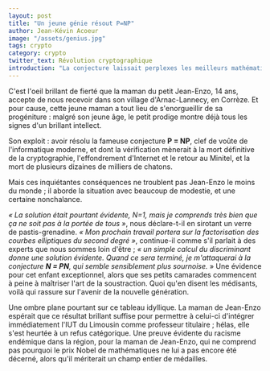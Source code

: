 ```yaml
---
layout: post
title: "Un jeune génie résout P=NP"
author: Jean-Kévin Acoeur
image: "/assets/genius.jpg"
tags: crypto
category: crypto
twitter_text: Révolution cryptographique
introduction: "La conjecture laissait perplexes les meilleurs mathématiciens au monde"
---
```




C'est l'oeil brillant de fierté que la maman du petit Jean-Enzo, 14 ans, accepte de nous recevoir
dans son village d'Arnac-Lannecy, en Corrèze. Et pour cause, cette jeune maman a tout lieu
de s'enorgueillir de sa progéniture : malgré son jeune âge, le petit prodige
montre déjà tous les signes d'un brillant intellect.

Son exploit : avoir résolu la fameuse conjecture **P = NP**, clef de voûte de l'informatique moderne, et dont la vérification
mènerait à la mort définitive de la cryptographie, l'effondrement d'Internet et le retour au Minitel, et la mort de plusieurs
dizaines de milliers de chatons.

Mais ces inquiétantes conséquences ne troublent pas Jean-Enzo le moins du monde ; il aborde la situation avec beaucoup de modestie, et une certaine nonchalance.

*« La solution était pourtant évidente, N=1, mais je comprends très bien que ça ne soit pas à la portée de tous »*, nous déclare-t-il en sirotant un verre
de pastis-grenadine. *« Mon prochain travail portera sur la factorisation des courbes elliptiques du second degré »*, continue-il comme s'il parlait à
des experts que nous sommes loin d'être ; *« un simple calcul du discriminant donne une solution évidente. Quand ce sera terminé,
je m'attaquerai à la conjecture __N = PN__, qui semble sensiblement plus sournoise.* » Une évidence pour cet enfant exceptionnel,
alors que ses petits camarades commencent à peine à maîtriser l'art de la soustraction. Quoi qu'en disent les médisants, voilà qui rassure
sur l'avenir de la nouvelle génération.

Une ombre plane pourtant sur ce tableau idyllique. La maman de Jean-Enzo espérait que ce résultat brillant suffise pour permettre à celui-ci
d'intégrer immédiatement l'IUT du Limousin comme professeur titulaire ; hélas, elle s'est heurtée à un refus catégorique. Une preuve évidente du racisme
endémique dans la région, pour la maman de Jean-Enzo, qui ne comprend pas pourquoi le prix Nobel de mathématiques ne lui a pas encore été décerné,
alors qu'il mériterait un champ entier de médailles.
